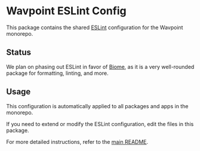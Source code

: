 # Wavpoint ESLint Config

This package contains the shared [ESLint](https://eslint.org/) configuration for the Wavpoint monorepo.

## Status

We plan on phasing out ESLint in favor of [Biome](https://biomejs.dev/), as it is a very well-rounded package for formatting, linting, and more.

## Usage

This configuration is automatically applied to all packages and apps in the monorepo.

If you need to extend or modify the ESLint configuration, edit the files in this package.

For more detailed instructions, refer to the [main README](../../README.md).